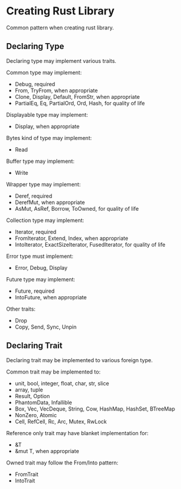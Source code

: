 # Creating Rust Library

Common pattern when creating rust library.

## Declaring Type

Declaring type may implement various traits.

Common type may implement:

- Debug, required
- From, TryFrom, when appropriate
- Clone, Display, Default, FromStr, when appropriate
- PartialEq, Eq, PartialOrd, Ord, Hash, for quality of life

Displayable type may implement:

- Display, when appropriate

Bytes kind of type may implement:

- Read

Buffer type may implement:

- Write

Wrapper type may implement:

- Deref, required
- DerefMut, when appropriate
- AsMut, AsRef, Borrow, ToOwned, for quality of life

Collection type may implement:

- Iterator, required
- FromIterator, Extend, Index, when appropriate
- IntoIterator, ExactSizeIterator, FusedIterator, for quality of life

Error type must implement:

- Error, Debug, Display

Future type may implement:

- Future, required
- IntoFuture, when appropriate

Other traits:

- Drop
- Copy, Send, Sync, Unpin

## Declaring Trait

Declaring trait may be implemented to various foreign type.

Common trait may be implemented to:

- unit, bool, integer, float, char, str, slice
- array, tuple
- Result, Option
- PhantomData, Infallible
- Box, Vec, VecDeque, String, Cow, HashMap, HashSet, BTreeMap
- NonZero, Atomic
- Cell, RefCell, Rc, Arc, Mutex, RwLock

Reference only trait may have blanket implementation for:

- &T
- &mut T, when appropriate

Owned trait may follow the From/Into pattern:

- FromTrait
- IntoTrait

